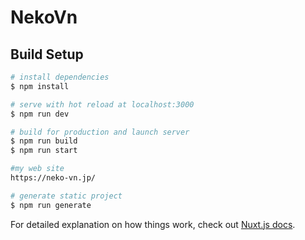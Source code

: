 # NekoVn

## Build Setup

```bash
# install dependencies
$ npm install

# serve with hot reload at localhost:3000
$ npm run dev

# build for production and launch server
$ npm run build
$ npm run start

#my web site
https://neko-vn.jp/

# generate static project
$ npm run generate
```

For detailed explanation on how things work, check out [Nuxt.js docs](https://nuxtjs.org).
